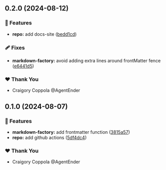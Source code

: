 ## 0.2.0 (2024-08-12)


### 🚀 Features

- **repo:** add docs-site ([bedd1cd](https://github.com/agentender/markdown-factory/commit/bedd1cd))

### 🩹 Fixes

- **markdown-factory:** avoid adding extra lines around frontMatter fence ([e6441d5](https://github.com/agentender/markdown-factory/commit/e6441d5))

### ❤️  Thank You

- Craigory Coppola @AgentEnder

## 0.1.0 (2024-08-07)


### 🚀 Features

- **markdown-factory:** add frontmatter function ([3815a57](https://github.com/agentender/markdown-factory/commit/3815a57))
- **repo:** add github actions ([5df4dc4](https://github.com/agentender/markdown-factory/commit/5df4dc4))

### ❤️  Thank You

- Craigory Coppola @AgentEnder